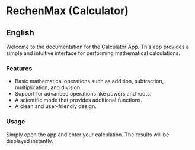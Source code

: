 # RechenMax (Calculator)

## English

Welcome to the documentation for the Calculator App. This app provides a simple and intuitive interface for performing mathematical calculations.

### Features

- Basic mathematical operations such as addition, subtraction, multiplication, and division.
- Support for advanced operations like powers and roots.
- A scientific mode that provides additional functions.
- A clean and user-friendly design.

### Usage

Simply open the app and enter your calculation. The results will be displayed instantly.
